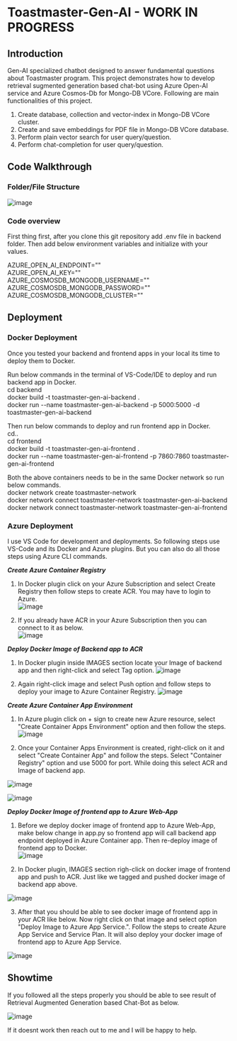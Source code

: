 # Toastmaster-Gen-AI - WORK IN PROGRESS

## Introduction
Gen-AI specialized chatbot designed to answer fundamental questions about Toastmaster program. This project demonstrates how to develop retrieval sugmented generation based chat-bot using Azure Open-AI service and Azure Cosmos-Db for Mongo-DB VCore. Following are main functionalities of this project.  
1. Create database, collection and vector-index in Mongo-DB VCore cluster.  
2. Create and save embeddings for PDF file in Mongo-DB VCore database.  
3. Perform plain vector search for user query/question.  
4. Perform chat-completion for user query/question.
   
## Code Walkthrough
### Folder/File Structure
![image](https://github.com/meetrais/Toastmaster-Gen-AI-RAG/assets/17907862/5966ffc6-dad2-49eb-8d5e-38b070a9bb21)

### Code overview
First thing first, after you clone this git repository add .env file in backend folder. Then add below environment variables and initialize with your values.  

AZURE_OPEN_AI_ENDPOINT=""  
AZURE_OPEN_AI_KEY=""  
AZURE_COSMOSDB_MONGODB_USERNAME=""  
AZURE_COSMOSDB_MONGODB_PASSWORD=""  
AZURE_COSMOSDB_MONGODB_CLUSTER=""  

## Deployment

### Docker Deployment
Once you tested your backend and frontend apps in your local its time to deploy them to Docker.  

Run below commands in the terminal of VS-Code/IDE to deploy and run backend app in Docker.  
cd backend  
docker build -t toastmaster-gen-ai-backend .  
docker run --name toastmaster-gen-ai-backend -p 5000:5000 -d toastmaster-gen-ai-backend  

Then run below commands to deploy and run frontend app in Docker.  
cd..  
cd frontend  
docker build -t toastmaster-gen-ai-frontend .  
docker run --name toastmaster-gen-ai-frontend -p 7860:7860 toastmaster-gen-ai-frontend  

Both the above containers needs to be in the same Docker network so run below commands.  
docker network create toastmaster-network  
docker network connect toastmaster-network toastmaster-gen-ai-backend  
docker network connect toastmaster-network toastmaster-gen-ai-frontend  

### Azure Deployment
I use VS Code for development and deployments. So following steps use VS-Code and its Docker and Azure plugins. But you can also do all those steps using Azure CLI commands.

***Create Azure Container Registry***
1. In Docker plugin click on your Azure Subscription and select Create Registry then follow steps to create ACR. You may have to login to Azure.  
![image](https://github.com/meetrais/Toastmaster-Gen-AI-RAG/assets/17907862/73f78e03-e779-4907-a234-e547ef942a98)

2. If you already have ACR in your Azure Subscription then you can connect to it as below.  
![image](https://github.com/meetrais/Toastmaster-Gen-AI-RAG/assets/17907862/a3d4c095-9d25-4666-b72a-38e7c3abac79)

***Deploy Docker Image of Backend app to ACR***
1. In Docker plugin inside IMAGES section locate your Image of backend app and then right-click and select Tag option.
![image](https://github.com/meetrais/Toastmaster-Gen-AI-RAG/assets/17907862/4fb0e850-a4e9-4288-857b-138be0ce1ee6)

2. Again right-click image and select Push option and follow steps to deploy your image to Azure Container Registry. 
![image](https://github.com/meetrais/Toastmaster-Gen-AI-RAG/assets/17907862/ed837765-3e93-4b01-81fb-8dad02fdd01e)

***Create Azure Container App Environment***
1. In Azure plugin click on + sign to create new Azure resource, select "Create Container Apps Environment" option and then follow the steps. 
![image](https://github.com/meetrais/Toastmaster-Gen-AI-RAG/assets/17907862/90cd3a8c-fb3c-4726-9130-835d6ff087b0)

2. Once your Container Apps Environment is created, right-click on it and select "Create Container App" and follow the steps. Select "Container Registry" option and use 5000 for port. While doing this select ACR and Image of backend app.

![image](https://github.com/meetrais/Toastmaster-Gen-AI-RAG/assets/17907862/9c38ed68-4c0f-4da6-bd6c-59b859319926)

![image](https://github.com/meetrais/Toastmaster-Gen-AI-RAG/assets/17907862/ac57d21d-5c6c-4066-8283-8a6046be71d9)

***Deploy Docker Image of frontend app to Azure Web-App***
1. Before we deploy docker image of frontend app to Azure Web-App, make below change in app.py so frontend app will call backend app endpoint deployed in Azure Container app. Then re-deploy image of frontend app to Docker.  
![image](https://github.com/meetrais/Toastmaster-Gen-AI-RAG/assets/17907862/573702b3-2546-4020-87f1-7111d0ea4d89)

2. In Docker plugin, IMAGES section righ-click on docker image of frontend app and push to ACR. Just like we tagged and pushed docker image of backend app above.

![image](https://github.com/meetrais/Toastmaster-Gen-AI-RAG/assets/17907862/d3fb3e63-c043-4f51-a551-84b609b2508b)

3. After that you should be able to see docker image of frontend app in your ACR like below. Now right click on that image and select option "Deploy Image to Azure App Service.". Follow the steps to create Azure App Service and Service Plan. It will also deploy your docker image of frontend app to Azure App Service.

![image](https://github.com/meetrais/Toastmaster-Gen-AI-RAG/assets/17907862/46d0bc2d-0200-439c-8b2e-bec9baa81a19)

## Showtime
If you followed all the steps properly you should be able to see result of Retrieval Augmented Generation based Chat-Bot as below. 

![image](https://github.com/meetrais/Toastmaster-Gen-AI-RAG/assets/17907862/0b07101b-e0a3-4b62-8674-f7a792a0487b)

If it doesnt work then reach out to me and I will be happy to help.


